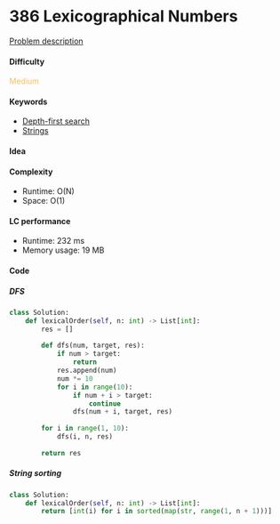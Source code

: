386 Lexicographical Numbers
=======================
[Problem description](https://leetcode.com/problems/lexicographical-numbers/)

#### Difficulty
<span style="color:#FABC60">Medium</span>

#### Keywords
- [Depth-first search](../categories/dfs.md)
- [Strings](../categories/strings.md)

#### Idea

#### Complexity
- Runtime: O(N)
- Space: O(1)
  
#### LC performance
- Runtime: 232 ms
- Memory usage: 19 MB

#### Code
##### DFS
```python
class Solution:
    def lexicalOrder(self, n: int) -> List[int]:
        res = []
        
        def dfs(num, target, res):
            if num > target:
                return
            res.append(num)
            num *= 10
            for i in range(10):
                if num + i > target:
                    continue
                dfs(num + i, target, res)
        
        for i in range(1, 10):
            dfs(i, n, res)
        
        return res
```

##### String sorting
```python
class Solution:
    def lexicalOrder(self, n: int) -> List[int]:
        return [int(i) for i in sorted(map(str, range(1, n + 1)))]
```